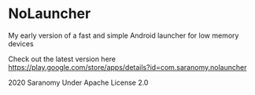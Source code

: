 # NoLauncher
My early version of a fast and simple Android launcher for low memory devices

Check out the latest version here
https://play.google.com/store/apps/details?id=com.saranomy.nolauncher

2020 Saranomy
Under Apache License 2.0
